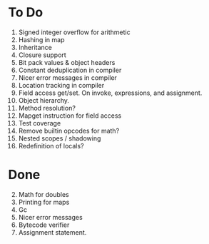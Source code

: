 # To Do

1. Signed integer overflow for arithmetic
7. Hashing in map
8. Inheritance
9. Closure support
10. Bit pack values & object headers
11. Constant deduplication in compiler
12. Nicer error messages in compiler
13. Location tracking in compiler
14. Field access get/set. On invoke, expressions, and assignment.
16. Object hierarchy.
17. Method resolution?
18. Mapget instruction for field access
19. Test coverage
20. Remove builtin opcodes for math?
21. Nested scopes / shadowing
22. Redefinition of locals?

# Done

2. Math for doubles
3. Printing for maps
4. Gc
5. Nicer error messages
6. Bytecode verifier
15. Assignment statement.